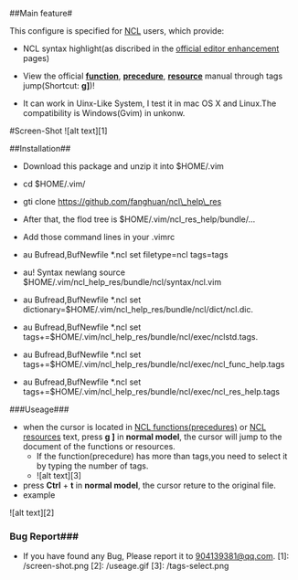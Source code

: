 ##Main feature#

This configure is specified for [NCL](http://www.ncl.ucar.edu/) users, which provide:

 - NCL syntax highlight(as discribed in the [official editor enhancement](http://http://www.ncl.ucar.edu/Applications/editor.shtml) pages)
 -  View the official [**function**](http://www.ncl.ucar.edu/Document/Functions/list_alpha.shtml), [**precedure**](http://www.ncl.ucar.edu/Document/Functions/list_alpha.shtml), [**resource**](http://www.ncl.ucar.edu/Document/Graphics/Resources/list_alpha_res.shtml) manual through tags jump(Shortcut: **g]**)! 
 
 - It can work in Uinx-Like System, I test it in mac OS X and Linux.The compatibility is Windows(Gvim) in unkonw.

#Screen-Shot
 ![alt text][1]

##Installation##

- Download this package and unzip it into $HOME/.vim

 - cd $HOME/.vim/
 - gti clone https://github.com/fanghuan/ncl\_help\_res

- After that, the flod tree is $HOME/.vim/ncl\_res\_help/bundle/... 

- Add those command lines in your .vimrc

 - au Bufread,BufNewfile *.ncl set filetype=ncl tags=tags
 - au! Syntax newlang source $HOME/.vim/ncl\_help\_res/bundle/ncl/syntax/ncl.vim
 - au Bufread,BufNewfile *.ncl set dictionary=$HOME/.vim/ncl\_help\_res/bundle/ncl/dict/ncl.dic.
 - au Bufread,BufNewfile *.ncl set tags+=$HOME/.vim/ncl\_help\_res/bundle/ncl/exec/nclstd.tags.
 - au Bufread,BufNewfile *.ncl set tags+=$HOME/.vim/ncl\_help\_res/bundle/ncl/exec/ncl\_func\_help.tags
 - au Bufread,BufNewfile *.ncl set tags+=$HOME/.vim/ncl\_help\_res/bundle/ncl/exec/ncl\_res\_help.tags 


###Useage###
- when the cursor is located in [NCL functions(precedures)](http://www.ncl.ucar.edu/Document/Functions/list_alpha.shtml) or [NCL resources](http://www.ncl.ucar.edu/Document/Graphics/Resources/list_alpha_res.shtml) text, press **g ]** in 
   **normal model**, the cursor will jump to the document of the functions or resources.
  - If the function(precedure) has more than tags,you need to select it by typing the number of tags.
  - ![alt text][3]
- press **Ctrl** + **t** in **normal model**, the cursor reture to the original file.
- example

 ![alt text][2]
### Bug Report###
 - If you have found any Bug, Please report it to <904139381@qq.com>.
 [1]: /screen-shot.png
 [2]: /useage.gif
 [3]: /tags-select.png
